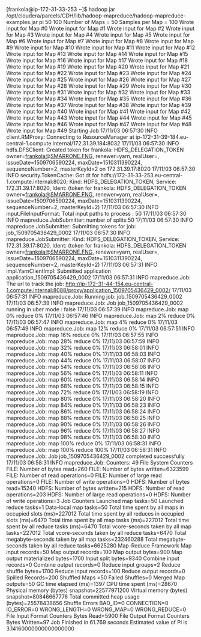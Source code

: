 [frankola@ip-172-31-33-253 ~]$ hadoop jar /opt/cloudera/parcels/CDH/lib/hadoop-mapreduce/hadoop-mapreduce-examples.jar pi 50 100
Number of Maps  = 50
Samples per Map = 100
Wrote input for Map #0
Wrote input for Map #1
Wrote input for Map #2
Wrote input for Map #3
Wrote input for Map #4
Wrote input for Map #5
Wrote input for Map #6
Wrote input for Map #7
Wrote input for Map #8
Wrote input for Map #9
Wrote input for Map #10
Wrote input for Map #11
Wrote input for Map #12
Wrote input for Map #13
Wrote input for Map #14
Wrote input for Map #15
Wrote input for Map #16
Wrote input for Map #17
Wrote input for Map #18
Wrote input for Map #19
Wrote input for Map #20
Wrote input for Map #21
Wrote input for Map #22
Wrote input for Map #23
Wrote input for Map #24
Wrote input for Map #25
Wrote input for Map #26
Wrote input for Map #27
Wrote input for Map #28
Wrote input for Map #29
Wrote input for Map #30
Wrote input for Map #31
Wrote input for Map #32
Wrote input for Map #33
Wrote input for Map #34
Wrote input for Map #35
Wrote input for Map #36
Wrote input for Map #37
Wrote input for Map #38
Wrote input for Map #39
Wrote input for Map #40
Wrote input for Map #41
Wrote input for Map #42
Wrote input for Map #43
Wrote input for Map #44
Wrote input for Map #45
Wrote input for Map #46
Wrote input for Map #47
Wrote input for Map #48
Wrote input for Map #49
Starting Job
17/11/03 06:57:30 INFO client.RMProxy: Connecting to ResourceManager at ip-172-31-39-184.eu-central-1.compute.internal/172.31.39.184:8032
17/11/03 06:57:30 INFO hdfs.DFSClient: Created token for frankola: HDFS_DELEGATION_TOKEN owner=frankola@SMARRONE.FNG, renewer=yarn, realUser=, issueDate=1509706590224, maxDate=1510311390224, sequenceNumber=2, masterKeyId=2 on 172.31.39.17:8020
17/11/03 06:57:30 INFO security.TokenCache: Got dt for hdfs://172-31-33-253.eu-central-1.compute.internal:8020; Kind: HDFS_DELEGATION_TOKEN, Service: 172.31.39.17:8020, Ident: (token for frankola: HDFS_DELEGATION_TOKEN owner=frankola@SMARRONE.FNG, renewer=yarn, realUser=, issueDate=1509706590224, maxDate=1510311390224, sequenceNumber=2, masterKeyId=2)
17/11/03 06:57:30 INFO input.FileInputFormat: Total input paths to process : 50
17/11/03 06:57:30 INFO mapreduce.JobSubmitter: number of splits:50
17/11/03 06:57:30 INFO mapreduce.JobSubmitter: Submitting tokens for job: job_1509705436429_0002
17/11/03 06:57:30 INFO mapreduce.JobSubmitter: Kind: HDFS_DELEGATION_TOKEN, Service: 172.31.39.17:8020, Ident: (token for frankola: HDFS_DELEGATION_TOKEN owner=frankola@SMARRONE.FNG, renewer=yarn, realUser=, issueDate=1509706590224, maxDate=1510311390224, sequenceNumber=2, masterKeyId=2)
17/11/03 06:57:31 INFO impl.YarnClientImpl: Submitted application application_1509705436429_0002
17/11/03 06:57:31 INFO mapreduce.Job: The url to track the job: http://ip-172-31-44-154.eu-central-1.compute.internal:8088/proxy/application_1509705436429_0002/
17/11/03 06:57:31 INFO mapreduce.Job: Running job: job_1509705436429_0002
17/11/03 06:57:39 INFO mapreduce.Job: Job job_1509705436429_0002 running in uber mode : false
17/11/03 06:57:39 INFO mapreduce.Job:  map 0% reduce 0%
17/11/03 06:57:46 INFO mapreduce.Job:  map 2% reduce 0%
17/11/03 06:57:47 INFO mapreduce.Job:  map 4% reduce 0%
17/11/03 06:57:49 INFO mapreduce.Job:  map 12% reduce 0%
17/11/03 06:57:51 INFO mapreduce.Job:  map 16% reduce 0%
17/11/03 06:57:55 INFO mapreduce.Job:  map 28% reduce 0%
17/11/03 06:57:59 INFO mapreduce.Job:  map 32% reduce 0%
17/11/03 06:58:01 INFO mapreduce.Job:  map 40% reduce 0%
17/11/03 06:58:03 INFO mapreduce.Job:  map 44% reduce 0%
17/11/03 06:58:07 INFO mapreduce.Job:  map 54% reduce 0%
17/11/03 06:58:08 INFO mapreduce.Job:  map 56% reduce 0%
17/11/03 06:58:11 INFO mapreduce.Job:  map 60% reduce 0%
17/11/03 06:58:14 INFO mapreduce.Job:  map 68% reduce 0%
17/11/03 06:58:15 INFO mapreduce.Job:  map 72% reduce 0%
17/11/03 06:58:19 INFO mapreduce.Job:  map 80% reduce 0%
17/11/03 06:58:20 INFO mapreduce.Job:  map 84% reduce 0%
17/11/03 06:58:23 INFO mapreduce.Job:  map 86% reduce 0%
17/11/03 06:58:24 INFO mapreduce.Job:  map 88% reduce 0%
17/11/03 06:58:25 INFO mapreduce.Job:  map 90% reduce 0%
17/11/03 06:58:26 INFO mapreduce.Job:  map 96% reduce 0%
17/11/03 06:58:27 INFO mapreduce.Job:  map 98% reduce 0%
17/11/03 06:58:30 INFO mapreduce.Job:  map 100% reduce 0%
17/11/03 06:58:31 INFO mapreduce.Job:  map 100% reduce 100%
17/11/03 06:58:31 INFO mapreduce.Job: Job job_1509705436429_0002 completed successfully
17/11/03 06:58:31 INFO mapreduce.Job: Counters: 49
        File System Counters
                FILE: Number of bytes read=260
                FILE: Number of bytes written=6323599
                FILE: Number of read operations=0
                FILE: Number of large read operations=0
                FILE: Number of write operations=0
                HDFS: Number of bytes read=15240
                HDFS: Number of bytes written=215
                HDFS: Number of read operations=203
                HDFS: Number of large read operations=0
                HDFS: Number of write operations=3
        Job Counters
                Launched map tasks=50
                Launched reduce tasks=1
                Data-local map tasks=50
                Total time spent by all maps in occupied slots (ms)=227012
                Total time spent by all reduces in occupied slots (ms)=6470
                Total time spent by all map tasks (ms)=227012
                Total time spent by all reduce tasks (ms)=6470
                Total vcore-seconds taken by all map tasks=227012
                Total vcore-seconds taken by all reduce tasks=6470
                Total megabyte-seconds taken by all map tasks=232460288
                Total megabyte-seconds taken by all reduce tasks=6625280
        Map-Reduce Framework
                Map input records=50
                Map output records=100
                Map output bytes=900
                Map output materialized bytes=1700
                Input split bytes=9340
                Combine input records=0
                Combine output records=0
                Reduce input groups=2
                Reduce shuffle bytes=1700
                Reduce input records=100
                Reduce output records=0
                Spilled Records=200
                Shuffled Maps =50
                Failed Shuffles=0
                Merged Map outputs=50
                GC time elapsed (ms)=1397
                CPU time spent (ms)=28670
                Physical memory (bytes) snapshot=22577971200
                Virtual memory (bytes) snapshot=80846667776
                Total committed heap usage (bytes)=25578438656
        Shuffle Errors
                BAD_ID=0
                CONNECTION=0
                IO_ERROR=0
                WRONG_LENGTH=0
                WRONG_MAP=0
                WRONG_REDUCE=0
        File Input Format Counters
                Bytes Read=5900
        File Output Format Counters
                Bytes Written=97
Job Finished in 61.769 seconds
Estimated value of Pi is 3.14160000000000000000
